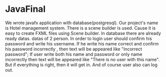 # JavaFinal
We wrote javafx application with database(postgresql). Our project's name is Hotel management system. There is a scene builder is used. Cause it is easy to create 
FXML files using Scene builder. In database there are already ready datas. datas of 2 person. In order to login user should confirm his password and write his username.
If he write his name correct and confirm his password incorrectly , then text will be appeared like  "Incorrect password"; If user write both his name and password or
only name incorrectly then text will be appeared like "There is no user with this name". But if everything is right, then it will get in. And of course user also can log out.
